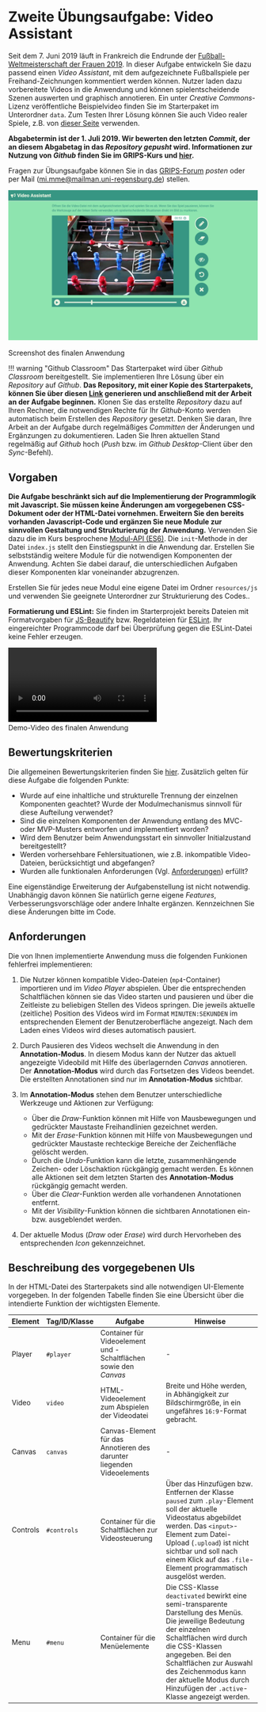 # Zweite Übungsaufgabe: Video Assistant

Seit dem 7. Juni 2019 läuft in Frankreich die Endrunde der [Fußball-Weltmeisterschaft der Frauen 2019](https://de.wikipedia.org/wiki/Fu%C3%9Fball-Weltmeisterschaft_der_Frauen_2019). In dieser Aufgabe entwickeln Sie dazu passend einen *Video Assistant*, mit dem aufgezeichnete Fußballspiele per Freihand-Zeichnungen kommentiert werden können. Nutzer laden dazu vorbereitete Videos in die Anwendung und können spielentscheidende Szenen auswerten und graphisch annotieren. Ein unter *Creative Commons*-Lizenz veröffentliche Beispielvideo finden Sie im Starterpaket im Unterordner `data`. Zum Testen Ihrer Lösung können Sie auch Video realer Spiele, z.B. von [dieser Seite](https://mediathekviewweb.de/#query=Fu%C3%9Fball%20Frauen-WM%202019) verwenden.

**Abgabetermin ist der 1. Juli 2019. Wir bewerten den letzten *Commit*, der an diesem Abgabetag in das *Repository* *gepusht* wird. Informationen zur Nutzung von _Github_ finden Sie im GRIPS-Kurs und [hier](../Aufgaben).**

Fragen zur Übungsaufgabe können Sie in das [GRIPS-Forum](https://elearning.uni-regensburg.de/mod/forum/view.php?id=1098788) *posten* oder per Mail (mi.mme@mailman.uni-regensburg.de) stellen.


![Screenshot der finalen Anwendung](../img/tasks/video-assistant-complete.png)

<div class="img-label">Screenshot des finalen Anwendung</div>

!!! warning "Github Classroom"
	Das Starterpaket wird über *Github Classroom* bereitgestellt. Sie implementieren Ihre Lösung über ein *Repository* auf *Github*. **Das Repository, mit einer Kopie des Starterpakets, können Sie über diesen [Link](https://classroom.github.com/a/s_ebefBN) generieren und anschließend mit der Arbeit an der Aufgabe beginnen.** Klonen Sie das erstellte *Repository* dazu auf Ihren Rechner, die notwendigen Rechte für Ihr *Github*-Konto werden automatisch beim Erstellen des *Repository* gesetzt. Denken Sie daran, Ihre Arbeit an der Aufgabe durch regelmäßiges *Committen* der Änderungen und Ergänzungen zu dokumentieren. Laden Sie Ihren aktuellen Stand regelmäßig auf *Github* hoch (*Push* bzw. im *Github Desktop*-Client über den *Sync*-Befehl). 

## Vorgaben
**Die Aufgabe beschränkt sich auf die Implementierung der Programmlogik mit Javascript. Sie müssen keine Änderungen am vorgegebenen CSS-Dokument oder der HTML-Datei vornehmen. Erweitern Sie den bereits vorhanden Javascript-Code und ergänzen Sie neue Module zur sinnvollen Gestaltung und Strukturierung der Anwendung.** Verwenden Sie dazu die im Kurs besprochene [Modul-API (ES6)](../../MME/closures-and-module-pattern/#module-in-modernen-browsern-es6-module). Die `init`-Methode in der Datei `index.js` stellt den Einstiegspunkt in die Anwendung dar. Erstellen Sie selbstständig weitere Module für die notwendigen Komponenten der Anwendung. Achten Sie dabei darauf, die unterschiedlichen Aufgaben dieser Komponenten klar voneinander abzugrenzen.

Erstellen Sie für jedes neue Modul eine eigene Datei im Ordner `resources/js` und verwenden Sie geeignete Unterordner zur Strukturierung des Codes..

**Formatierung und ESLint:** 
Sie finden im Starterprojekt bereits Dateien mit Formatvorgaben für [JS-Beautify](https://github.com/beautify-web/js-beautify) bzw. Regeldateien für [ESLint](http://eslint.org/). Ihr eingereichter Programmcode darf bei Überprüfung gegen die ESLint-Datei keine Fehler erzeugen. 

<video controls>
  <source src="../../videos/video-assistant-demo.mp4" type="video/mp4">
  	Ihr Browser unterstützt die Wiedergabe dieses Videos leider nicht.
</video> 

<div class="img-label">Demo-Video des finalen Anwendung</div>

## Bewertungskriterien

Die allgemeinen Bewertungskriterien finden Sie [hier](index.md). Zusätzlich gelten für diese Aufgabe die folgenden Punkte:

* Wurde auf eine inhaltliche und strukturelle Trennung der einzelnen Komponenten geachtet? Wurde der Modulmechanismus sinnvoll für diese Aufteilung verwendet?
* Sind die einzelnen Komponenten der Anwendung entlang des MVC- oder MVP-Musters entworfen und implementiert worden?
* Wird dem Benutzer beim Anwendungsstart ein sinnvoller Initialzustand bereitgestellt? 
* Werden vorhersehbare Fehlersituationen, wie z.B. inkompatible Video-Dateien, berücksichtigt und abgefangen?
* Wurden alle funktionalen Anforderungen (Vgl. [Anforderungen](#anforderungen)) erfüllt?

Eine eigenständige Erweiterung der Aufgabenstellung ist nicht notwendig. Unabhängig davon können Sie natürlich gerne eigene *Features*, Verbesserungsvorschläge oder andere Inhalte ergänzen. Kennzeichnen Sie diese Änderungen bitte im Code.

## Anforderungen

Die von Ihnen implementierte Anwendung muss die folgenden Funkionen fehlerfrei implementieren:

1. Die Nutzer können kompatible Video-Dateien (`mp4`-Container) importieren und im *Video Player* abspielen. Über die entsprechenden Schaltflächen können sie das Video starten und pausieren und über die Zeitleiste zu beliebigen Stellen des Videos springen. Die jeweils aktuelle (zeitliche) Position des Videos wird im Format `MINUTEN:SEKUNDEN` im entsprechenden Element der Benutzeroberfläche angezeigt. Nach dem Laden eines Videos wird dieses automatisch pausiert.

2. Durch Pausieren des Videos wechselt die Anwendung in den **Annotation-Modus**. In diesem Modus kann der Nutzer das aktuell angezeigte Videobild mit Hilfe des überlagernden *Canvas* annotieren. Der **Annotation-Modus** wird durch das Fortsetzen des Videos beendet. Die erstellten Annotationen sind nur im **Annotation-Modus** sichtbar. 

3. Im **Annotation-Modus** stehen dem Benutzer unterschiedliche Werkzeuge und Aktionen zur Verfügung: 
    * Über die *Draw*-Funktion können mit Hilfe von Mausbewegungen und gedrückter Maustaste Freihandlinien gezeichnet werden.
    * Mit der *Erase*-Funktion können mit Hilfe von Mausbewegungen und gedrückter Maustaste rechteckige Bereiche der Zeichenfläche gelöscht werden.
    * Durch die *Undo*-Funktion kann die letzte, zusammenhängende Zeichen- oder Löschaktion rückgängig gemacht werden. Es können alle Aktionen seit dem letzten Starten des  **Annotation-Modus** rückgängig gemacht werden.
    * Über die *Clear*-Funktion werden alle vorhandenen Annotationen entfernt.
    * Mit der *Visibility*-Funktion können die sichtbaren Annotationen ein- bzw. ausgeblendet werden.


4. Der aktuelle Modus (*Draw* oder *Erase*) wird durch Hervorheben des entsprechenden *Icon* gekennzeichnet.

## Beschreibung des vorgegebenen UIs

In der HTML-Datei des Starterpakets sind alle notwendigen UI-Elemente vorgegeben. In der folgenden Tabelle finden Sie eine Übersicht über die intendierte Funktion der wichtigsten Elemente.

| Element | Tag/ID/Klasse | Aufgabe | Hinweise |
|---------|-----------|---------|----------|
| Player  | `#player` | Container für Videoelement und -Schaltflächen sowie den *Canvas* | - |
| Video | `video` | HTML-Videoelement zum Abspielen der Videodatei | Breite und Höhe werden, in Abhängigkeit zur Bildschirmgröße, in ein ungefähres `16:9`-Format gebracht. |
| Canvas | `canvas` | Canvas-Element für das Annotieren des darunter liegenden Videoelements | - |
| Controls | `#controls` | Container für die Schaltflächen zur Videosteuerung | Über das Hinzufügen bzw. Entfernen der Klasse `paused` zum `.play`-Element soll der aktuelle Videostatus abgebildet werden. Das `<input>`-Element zum Datei-Upload (`.upload`) ist nicht sichtbar und soll nach einem Klick auf das `.file`-Element programmatisch ausgelöst werden. |
| Menu | `#menu` | Container für die Menüelemente | Die CSS-Klasse `deactivated` bewirkt eine semi-transparente Darstellung des Menüs. Die jeweilige Bedeutung der einzelnen Schaltflächen wird durch die CSS-Klassen angegeben. Bei den  Schaltflächen zur Auswahl des Zeichenmodus kann der aktuelle Modus durch Hinzufügen der `.active`-Klasse angezeigt werden. |